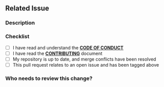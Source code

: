 <!-- Provide a general summary of the pull request in the Title above -->
<!-- Thank you for taking the time to help us improve -->
<!-- Below is a list of items we ask you include with your pull request -->

## Related Issue
<!-- Most Pull Request must be related to an issue, please reference the issue # -->
<!-- If this Pull Request closes and issue please use "Resolves #", if issue an ongoing task please use "Updates #"-->
<!-- If suggesting a new feature, please open an issue to discuss before submitting a pull request -->
<!-- Example - "Resolves #1" -->


### Description
<!-- Describe your changes in detail here, utilize a list to show impacted files where needed -->


### Checklist
<!-- Please make sure all items are checked before submitting a pull request -->
<!-- Place a 'x' in the brackets to represent the item as done -->
- [ ] I have read and understand the **[CODE OF CONDUCT](https://github.com/FreeCodeCampOKC/fccokc_web/blob/master/CODE_OF_CONDUCT.md)**
- [ ] I have read the **[CONTRIBUTING](https://github.com/FreeCodeCampOKC/fccokc_web/blob/master/CONTRIBUTING.md)** document
- [ ] My repository is up to date, and merge conflicts have been resolved
- [ ] This pull request relates to an open issue and has been tagged above

### Who needs to review this change?
<!-- Do you have someone specific in mind to review the issue, list them below -->
<!-- Example - "@mattstub can you take a look at this?" -->

